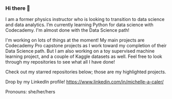 ### Hi there 👋

I am a former physics instructor who is looking to transition to data science and data analytics. I’m currently learning Python for data science with Codecademy. I'm almost done with the Data Science path!

I'm working on lots of things at the moment! My main projects are Codecademy Pro capstone projects as I work toward my completion of their Data Science path. But I am also working on a toy supervised machine learning project, and a couple of Kaggle datasets as well. Feel free to look through my repositories to see what all I have done!

Check out my starred repositories below; those are my highlighted projects.

Drop by my LinkedIn profile! https://www.linkedin.com/in/michelle-a-caler/

Pronouns: she/her/hers

<!--
**macaler/macaler** is a ✨ _special_ ✨ repository because its `README.md` (this file) appears on your GitHub profile.
-->
